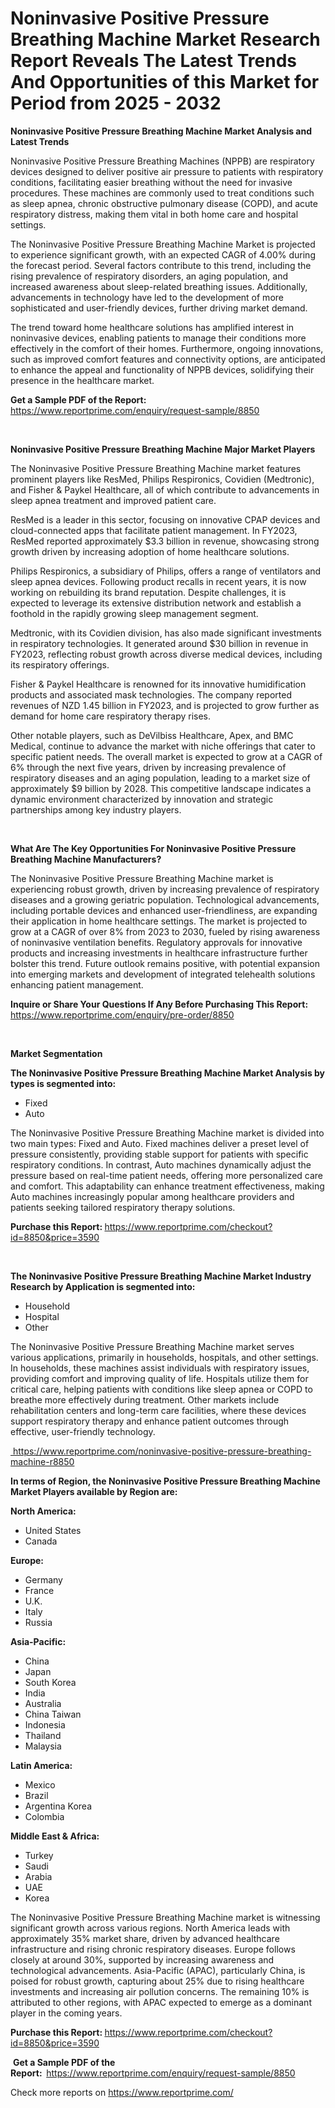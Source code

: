 <p><h1>Noninvasive Positive Pressure Breathing Machine Market Research Report Reveals The Latest Trends And Opportunities of this Market for Period from 2025 - 2032</h1></p><p><strong>Noninvasive Positive Pressure Breathing Machine Market Analysis and Latest Trends</strong></p>
<p><p>Noninvasive Positive Pressure Breathing Machines (NPPB) are respiratory devices designed to deliver positive air pressure to patients with respiratory conditions, facilitating easier breathing without the need for invasive procedures. These machines are commonly used to treat conditions such as sleep apnea, chronic obstructive pulmonary disease (COPD), and acute respiratory distress, making them vital in both home care and hospital settings.</p><p>The Noninvasive Positive Pressure Breathing Machine Market is projected to experience significant growth, with an expected CAGR of 4.00% during the forecast period. Several factors contribute to this trend, including the rising prevalence of respiratory disorders, an aging population, and increased awareness about sleep-related breathing issues. Additionally, advancements in technology have led to the development of more sophisticated and user-friendly devices, further driving market demand. </p><p>The trend toward home healthcare solutions has amplified interest in noninvasive devices, enabling patients to manage their conditions more effectively in the comfort of their homes. Furthermore, ongoing innovations, such as improved comfort features and connectivity options, are anticipated to enhance the appeal and functionality of NPPB devices, solidifying their presence in the healthcare market.</p></p>
<p><strong>Get a Sample PDF of the Report:&nbsp;</strong> <a href="https://www.reportprime.com/enquiry/request-sample/8850?utm_campaign=3014&utm_medium=2&utm_source=Github&utm_content=ia&utm_term=20032025&utm_id=noninvasive-positive-pressure-breathing-machine">https://www.reportprime.com/enquiry/request-sample/8850</a></p>
<p>&nbsp;</p>
<p><strong>Noninvasive Positive Pressure Breathing Machine Major Market Players</strong></p>
<p><p>The Noninvasive Positive Pressure Breathing Machine market features prominent players like ResMed, Philips Respironics, Covidien (Medtronic), and Fisher & Paykel Healthcare, all of which contribute to advancements in sleep apnea treatment and improved patient care. </p><p>ResMed is a leader in this sector, focusing on innovative CPAP devices and cloud-connected apps that facilitate patient management. In FY2023, ResMed reported approximately $3.3 billion in revenue, showcasing strong growth driven by increasing adoption of home healthcare solutions.</p><p>Philips Respironics, a subsidiary of Philips, offers a range of ventilators and sleep apnea devices. Following product recalls in recent years, it is now working on rebuilding its brand reputation. Despite challenges, it is expected to leverage its extensive distribution network and establish a foothold in the rapidly growing sleep management segment.</p><p>Medtronic, with its Covidien division, has also made significant investments in respiratory technologies. It generated around $30 billion in revenue in FY2023, reflecting robust growth across diverse medical devices, including its respiratory offerings.</p><p>Fisher & Paykel Healthcare is renowned for its innovative humidification products and associated mask technologies. The company reported revenues of NZD 1.45 billion in FY2023, and is projected to grow further as demand for home care respiratory therapy rises.</p><p>Other notable players, such as DeVilbiss Healthcare, Apex, and BMC Medical, continue to advance the market with niche offerings that cater to specific patient needs. The overall market is expected to grow at a CAGR of 6% through the next five years, driven by increasing prevalence of respiratory diseases and an aging population, leading to a market size of approximately $9 billion by 2028. This competitive landscape indicates a dynamic environment characterized by innovation and strategic partnerships among key industry players.</p></p>
<p>&nbsp;</p>
<p><strong>What Are The Key Opportunities For Noninvasive Positive Pressure Breathing Machine Manufacturers?</strong></p>
<p><p>The Noninvasive Positive Pressure Breathing Machine market is experiencing robust growth, driven by increasing prevalence of respiratory diseases and a growing geriatric population. Technological advancements, including portable devices and enhanced user-friendliness, are expanding their application in home healthcare settings. The market is projected to grow at a CAGR of over 8% from 2023 to 2030, fueled by rising awareness of noninvasive ventilation benefits. Regulatory approvals for innovative products and increasing investments in healthcare infrastructure further bolster this trend. Future outlook remains positive, with potential expansion into emerging markets and development of integrated telehealth solutions enhancing patient management.</p></p>
<p><strong>Inquire or Share Your Questions If Any Before Purchasing This Report:</strong> <a href="https://www.reportprime.com/enquiry/pre-order/8850?utm_campaign=3014&utm_medium=2&utm_source=Github&utm_content=ia&utm_term=20032025&utm_id=noninvasive-positive-pressure-breathing-machine">https://www.reportprime.com/enquiry/pre-order/8850</a></p>
<p>&nbsp;</p>
<p><strong>Market Segmentation</strong></p>
<p><strong>The Noninvasive Positive Pressure Breathing Machine Market Analysis by types is segmented into:</strong></p>
<p><ul><li>Fixed</li><li>Auto</li></ul></p>
<p><p>The Noninvasive Positive Pressure Breathing Machine market is divided into two main types: Fixed and Auto. Fixed machines deliver a preset level of pressure consistently, providing stable support for patients with specific respiratory conditions. In contrast, Auto machines dynamically adjust the pressure based on real-time patient needs, offering more personalized care and comfort. This adaptability can enhance treatment effectiveness, making Auto machines increasingly popular among healthcare providers and patients seeking tailored respiratory therapy solutions.</p></p>
<p><strong>Purchase this Report:&nbsp;</strong><a href="https://www.reportprime.com/checkout?id=8850&price=3590&utm_campaign=3014&utm_medium=2&utm_source=Github&utm_content=ia&utm_term=20032025&utm_id=noninvasive-positive-pressure-breathing-machine">https://www.reportprime.com/checkout?id=8850&price=3590</a></p>
<p>&nbsp;</p>
<p><strong>The Noninvasive Positive Pressure Breathing Machine Market Industry Research by Application is segmented into:</strong></p>
<p><ul><li>Household</li><li>Hospital</li><li>Other</li></ul></p>
<p><p>The Noninvasive Positive Pressure Breathing Machine market serves various applications, primarily in households, hospitals, and other settings. In households, these machines assist individuals with respiratory issues, providing comfort and improving quality of life. Hospitals utilize them for critical care, helping patients with conditions like sleep apnea or COPD to breathe more effectively during treatment. Other markets include rehabilitation centers and long-term care facilities, where these devices support respiratory therapy and enhance patient outcomes through effective, user-friendly technology.</p></p>
<p><a href="https://www.reportprime.com/noninvasive-positive-pressure-breathing-machine-r8850?utm_campaign=3014&utm_medium=2&utm_source=Github&utm_content=ia&utm_term=20032025&utm_id=noninvasive-positive-pressure-breathing-machine">&nbsp;https://www.reportprime.com/noninvasive-positive-pressure-breathing-machine-r8850</a></p>
<p><strong>In terms of Region, the Noninvasive Positive Pressure Breathing Machine Market Players available by Region are:</strong></p>
<p>
    <p> <strong> North America: </strong>
        <ul>
            <li>United States</li>
            <li>Canada</li>
        </ul>
        </p> 
    <p> <strong> Europe: </strong>
        <ul>
            <li>Germany</li>
            <li>France</li>
            <li>U.K.</li>
            <li>Italy</li>
            <li>Russia</li>
        </ul>
        </p> 
    <p> <strong> Asia-Pacific: </strong>
        <ul>
            <li>China</li>
            <li>Japan</li>
            <li>South Korea</li>
            <li>India</li>
            <li>Australia</li>
            <li>China Taiwan</li>
            <li>Indonesia</li>
            <li>Thailand</li>
            <li>Malaysia</li>
        </ul>
        </p> 
    <p> <strong> Latin America: </strong>
        <ul>
            <li>Mexico</li>
            <li>Brazil</li>
            <li>Argentina Korea</li>
            <li>Colombia</li>
        </ul>
        </p> 
    <p> <strong> Middle East & Africa: </strong>
        <ul>
            <li>Turkey</li>
            <li>Saudi</li>
            <li>Arabia</li>
            <li>UAE</li>
            <li>Korea</li>
        </ul>
    </p>
    </p>
<p><p>The Noninvasive Positive Pressure Breathing Machine market is witnessing significant growth across various regions. North America leads with approximately 35% market share, driven by advanced healthcare infrastructure and rising chronic respiratory diseases. Europe follows closely at around 30%, supported by increasing awareness and technological advancements. Asia-Pacific (APAC), particularly China, is poised for robust growth, capturing about 25% due to rising healthcare investments and increasing air pollution concerns. The remaining 10% is attributed to other regions, with APAC expected to emerge as a dominant player in the coming years.</p></p>
<p><strong>Purchase this Report: </strong><a href="https://www.reportprime.com/checkout?id=8850&price=3590&utm_campaign=3014&utm_medium=2&utm_source=Github&utm_content=ia&utm_term=20032025&utm_id=noninvasive-positive-pressure-breathing-machine">https://www.reportprime.com/checkout?id=8850&price=3590</a></p>
<p>&nbsp;<strong>Get a Sample PDF of the Report:&nbsp;&nbsp;</strong><a href="https://www.reportprime.com/enquiry/request-sample/8850?utm_campaign=3014&utm_medium=2&utm_source=Github&utm_content=ia&utm_term=20032025&utm_id=noninvasive-positive-pressure-breathing-machine">https://www.reportprime.com/enquiry/request-sample/8850</a></p>
<p><strong></strong></p>
<p>Check more reports on <a href="https://www.reportprime.com/?utm_campaign=3014&utm_medium=2&utm_source=Github&utm_content=ia&utm_term=20032025&utm_id=noninvasive-positive-pressure-breathing-machine">https://www.reportprime.com/</a></p>
